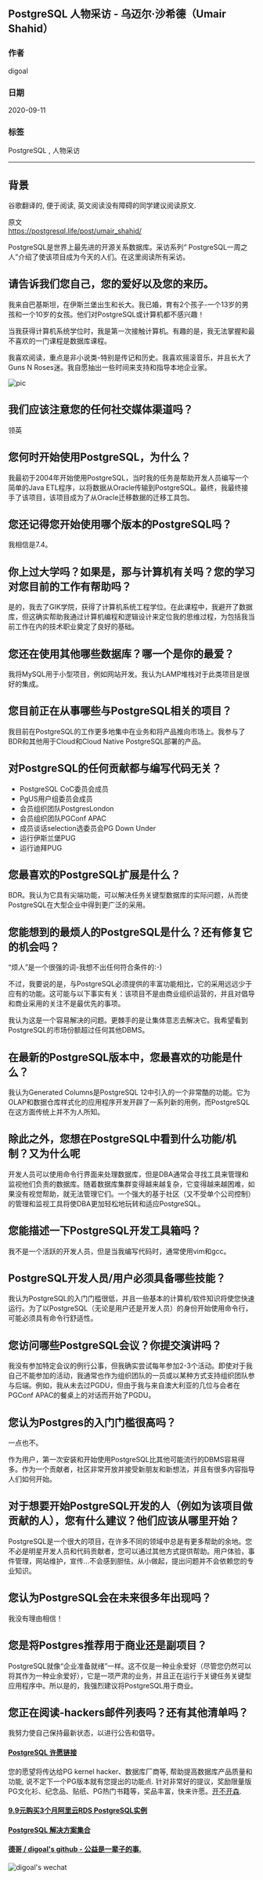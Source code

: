## PostgreSQL 人物采访 - 乌迈尔·沙希德（Umair Shahid）                    
                                            
### 作者                                            
digoal                                            
                                            
### 日期                                            
2020-09-11                                            
                                            
### 标签                                            
PostgreSQL , 人物采访                                  
                                            
----                                            
                                            
## 背景                                  
谷歌翻译的, 便于阅读, 英文阅读没有障碍的同学建议阅读原文.        
  
原文                                         
https://postgresql.life/post/umair_shahid/     
                                
PostgreSQL是世界上最先进的开源关系数据库。采访系列“ PostgreSQL一周之人”介绍了使该项目成为今天的人们。在这里阅读所有采访。                                
                    
## 请告诉我们您自己，您的爱好以及您的来历。    
我来自巴基斯坦，在伊斯兰堡出生和长大。我已婚，育有2个孩子-一个13岁的男孩和一个10岁的女孩。他们对PostgreSQL或计算机都不感兴趣！    
    
当我获得计算机系统学位时，我是第一次接触计算机。有趣的是，我无法掌握和最不喜欢的一门课程是数据库课程。    
    
我喜欢阅读，重点是非小说类-特别是传记和历史。我喜欢摇滚音乐，并且长大了Guns N Roses迷。我自愿抽出一些时间来支持和指导本地企业家。    
            
![pic](https://postgresql.life/images/posts/umair_shahid_600.jpg)                    
      
## 我们应该注意您的任何社交媒体渠道吗？    
领英    
    
## 您何时开始使用PostgreSQL，为什么？    
我最初于2004年开始使用PostgreSQL，当时我的任务是帮助开发人员编写一个简单的Java ETL程序，以将数据从Oracle传输到PostgreSQL。最终，我最终接手了该项目，该项目成为了从Oracle迁移数据的迁移工具包。    
    
## 您还记得您开始使用哪个版本的PostgreSQL吗？    
我相信是7.4。    
    
## 你上过大学吗？如果是，那与计算机有关吗？您的学习对您目前的工作有帮助吗？    
是的，我去了GIK学院，获得了计算机系统工程学位。在此课程中，我避开了数据库，但这确实帮助我通过计算机编程和逻辑设计来定位我的思维过程，为包括我当前工作在内的技术职业奠定了良好的基础。    
    
## 您还在使用其他哪些数据库？哪一个是你的最爱？    
我将MySQL用于小型项目，例如网站开发。我认为LAMP堆栈对于此类项目是很好的集成。    
    
## 您目前正在从事哪些与PostgreSQL相关的项目？    
我目前在PostgreSQL的工作更多地集中在业务和将产品推向市场上。我参与了BDR和其他用于Cloud和Cloud Native PostgreSQL部署的产品。    
    
## 对PostgreSQL的任何贡献都与编写代码无关？    
- PostgreSQL CoC委员会成员    
- PgUS用户组委员会成员    
- 会员组织团队PostgresLondon    
- 会员组织团队PGConf APAC    
- 成员谈话selection选委员会PG Down Under    
- 运行伊斯兰堡PUG    
- 运行迪拜PUG    
## 您最喜欢的PostgreSQL扩展是什么？    
BDR。我认为它具有尖端功能，可以解决任务关键型数据库的实际问题，从而使PostgreSQL在大型企业中得到更广泛的采用。    
    
## 您能想到的最烦人的PostgreSQL是什么？还有修复它的机会吗？    
“烦人”是一个很强的词-我想不出任何符合条件的:-)    
    
不过，我要说的是，与PostgreSQL必须提供的丰富功能相比，它的采用远远少于应有的功能。这可能与以下事实有关：该项目不是由商业组织运营的，并且对倡导和商业采用的关注不是最优先的事项。    
    
我认为这是一个容易解决的问题。更棘手的是让集体意志去解决它。我希望看到PostgreSQL的市场份额超过任何其他DBMS。    
    
## 在最新的PostgreSQL版本中，您最喜欢的功能是什么？    
我认为Generated Columns是PostgreSQL 12中引入的一个非常酷的功能。它为OLAP和数据仓库样式化的应用程序开发开辟了一系列新的用例，而PostgreSQL在这方面传统上并不为人所知。    
    
## 除此之外，您想在PostgreSQL中看到什么功能/机制？又为什么呢    
开发人员可以使用命令行界面来处理数据库，但是DBA通常会寻找工具来管理和监视他们负责的数据库。随着数据库集群变得越来越复杂，它变得越来越困难，如果没有视觉帮助，就无法管理它们。一个强大的基于社区（又不受单个公司控制）的管理和监视工具将使DBA更加轻松地玩转和适应PostgreSQL。    
    
## 您能描述一下PostgreSQL开发工具箱吗？    
我不是一个活跃的开发人员，但是当我编写代码时，通常使用vim和gcc。    
    
## PostgreSQL开发人员/用户必须具备哪些技能？    
我认为PostgreSQL的入门门槛很低，并且一些基本的计算机/软件知识将使您快速运行。为了以PostgreSQL（无论是用户还是开发人员）的身份开始使用命令行，可能必须具有命令行舒适性。    
    
## 您访问哪些PostgreSQL会议？你提交演讲吗？    
我没有参加特定会议的例行公事，但我确实尝试每年参加2-3个活动。即使对于我自己不能参加的活动，我通常也作为组织团队的一员或以某种方式支持组织团队参与后端。例如，我从未去过PGDU，但由于我与来自澳大利亚的几位与会者在PGConf APAC的餐桌上的对话而开始了PGDU。    
    
## 您认为Postgres的入门门槛很高吗？    
一点也不。    
    
作为用户，第一次安装和开始使用PostgreSQL比其他可能流行的DBMS容易得多。作为一个贡献者，社区非常开放并接受新朋友和新想法，并且有很多内容指导人们如何开始。    
    
## 对于想要开始PostgreSQL开发的人（例如为该项目做贡献的人），您有什么建议？他们应该从哪里开始？    
PostgreSQL是一个很大的项目，在许多不同的领域中总是有更多帮助的余地。您不必是明星开发人员和代码贡献者，您可以通过其他方式提供帮助。用户体验，事件管理，网站维护，宣传…不会感到胆怯，从小做起，提出问题并不会依赖您的专业知识。    
    
## 您认为PostgreSQL会在未来很多年出现吗？    
我没有理由相信！    
    
## 您是将Postgres推荐用于商业还是副项目？    
PostgreSQL就像“企业准备就绪”一样。这不仅是一种业余爱好（尽管您仍然可以将其作为一种业余爱好），它是一项严肃的业务，并且正在运行于关键任务关键型应用程序中。所以是的，我强烈建议将PostgreSQL用于商业。    
    
## 您正在阅读-hackers邮件列表吗？还有其他清单吗？    
我努力使自己保持最新状态，以进行公告和倡导。    
  
#### [PostgreSQL 许愿链接](https://github.com/digoal/blog/issues/76 "269ac3d1c492e938c0191101c7238216")
您的愿望将传达给PG kernel hacker、数据库厂商等, 帮助提高数据库产品质量和功能, 说不定下一个PG版本就有您提出的功能点. 针对非常好的提议，奖励限量版PG文化衫、纪念品、贴纸、PG热门书籍等，奖品丰富，快来许愿。[开不开森](https://github.com/digoal/blog/issues/76 "269ac3d1c492e938c0191101c7238216").  
  
  
#### [9.9元购买3个月阿里云RDS PostgreSQL实例](https://www.aliyun.com/database/postgresqlactivity "57258f76c37864c6e6d23383d05714ea")
  
  
#### [PostgreSQL 解决方案集合](https://yq.aliyun.com/topic/118 "40cff096e9ed7122c512b35d8561d9c8")
  
  
#### [德哥 / digoal's github - 公益是一辈子的事.](https://github.com/digoal/blog/blob/master/README.md "22709685feb7cab07d30f30387f0a9ae")
  
  
![digoal's wechat](../pic/digoal_weixin.jpg "f7ad92eeba24523fd47a6e1a0e691b59")
  
